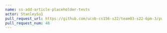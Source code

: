 ```yaml
---
name: ss-add-article-placeholder-tests
actor: StanleySu1
pull_request_url: https://github.com/ucsb-cs156-s22/team03-s22-6pm-3/pull/48
pull_request_num: 48
---
```

